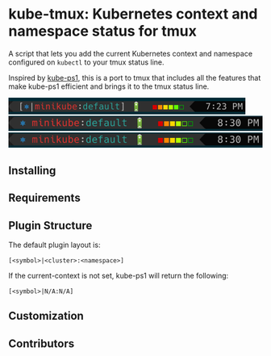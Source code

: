 kube-tmux: Kubernetes context and namespace status for tmux
===========================================================

A script that lets you add the current Kubernetes context and namespace configured
on `kubectl` to your tmux status line.

Inspired by [kube-ps1](https://github.com/jonmosco/kube-ps1), this is a port
to tmux that includes all the features that make kube-ps1 efficient and brings
it to the tmux status line.

![plugin](img/screenshot.png)
![plugin](img/screenshot3.png)
![plugin](img/screenshot4.png)

## Installing

## Requirements

## Plugin Structure

The default plugin layout is:

```
[<symbol>|<cluster>:<namespace>]
```

If the current-context is not set, kube-ps1 will return the following:

```
[<symbol>|N/A:N/A]
```

## Customization

## Contributors
